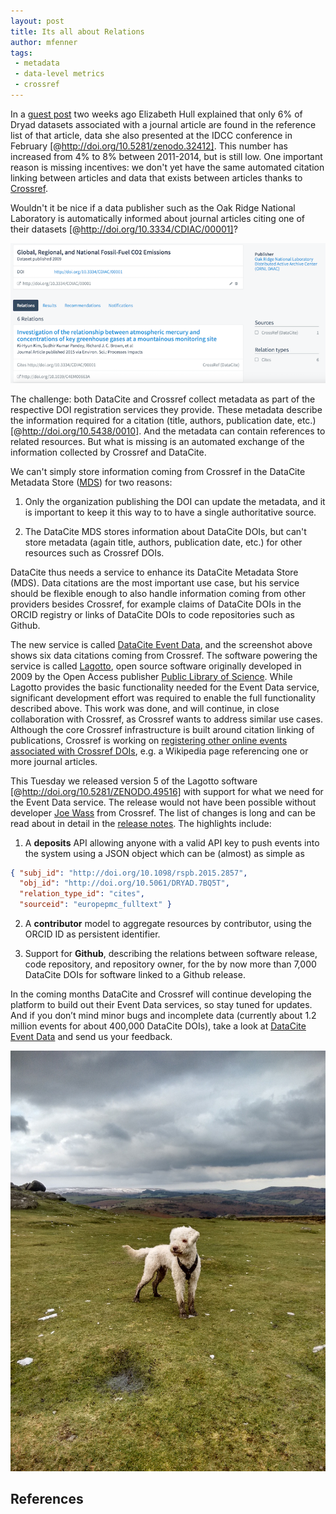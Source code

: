 ```yaml
---
layout: post
title: Its all about Relations
author: mfenner
tags:
 - metadata
 - data-level metrics
 - crossref
---
```


In a [guest post](/location-of-the-citation/) two weeks ago Elizabeth Hull explained that only 6% of Dryad datasets associated with a journal article are found in the reference list of that article, data she also presented at the IDCC conference in February [@http://doi.org/10.5281/zenodo.32412]. This number has increased from 4% to 8% between 2011-2014, but is still low. One important reason is missing incentives: we don't yet have the same automated citation linking  between articles and data that exists between articles thanks to [Crossref](http://www.crossref.org).

Wouldn't it be nice if a data publisher such as the Oak Ridge National Laboratory is automatically informed about journal articles citing one of their datasets [@http://doi.org/10.3334/CDIAC/00001]?

![Global, Regional, and National Fossil-Fuel CO2 Emissions. [Live data](https://eventdata.datacite.org/works/doi.org/10.3334/CDIAC/00001).](/assets/images/2016/04/oak_ridge.png)

The challenge: both DataCite and Crossref collect metadata as part of the respective DOI registration services they provide. These metadata describe the information required for a citation (title, authors, publication date, etc.) [@http://doi.org/10.5438/0010]. And the metadata can contain references to related resources. But what is missing is an automated exchange of the information collected by Crossref and DataCite.

We can't simply store information coming from Crossref in the DataCite Metadata Store ([MDS](https://mds.datacite.org)) for two reasons:

1. Only the organization publishing the DOI can update the metadata, and it is important to keep
   it this way to to have a single authoritative source.

2. The DataCite MDS stores information about DataCite DOIs, but can't store metadata (again
   title, authors, publication date, etc.) for other resources such as Crossref DOIs.

DataCite thus needs a service to enhance its DataCite Metadata Store (MDS). Data citations are the most important use case, but his service should be flexible enough to also handle information coming from other providers besides Crossref, for example claims of DataCite DOIs in the ORCID registry or links of DataCite DOIs to code repositories such as Github.

The new service is called [DataCite Event Data](https://eventdata.datacite.org), and the screenshot above shows six data citations coming from Crossref. The software powering the service is called [Lagotto](http://www.lagotto.io/), open source software originally developed in 2009 by the Open Access publisher [Public Library of Science](http://www.plos.org). While Lagotto provides the basic functionality needed for the Event Data service, significant development effort was required to enable the full functionality described above. This work was done, and will continue, in close collaboration with Crossref, as Crossref wants to address similar use cases. Although the core Crossref infrastructure is built around citation linking of publications, Crossref is working on [registering other online events associated with Crossref DOIs](http://blog.crossref.org/2016/02/event-data-open-for-your-interpretation.html),
e.g. a Wikipedia page referencing one or more journal articles.

This Tuesday we released version 5 of the Lagotto software [@http://doi.org/10.5281/ZENODO.49516] with support for what we need for the Event Data service. The release would not have been possible without developer [Joe Wass](https://github.com/afandian) from Crossref. The list of changes is long and can be read about in detail in the [release notes](https://github.com/lagotto/lagotto/releases/tag/v.5.0.1). The highlights include:

1. A **deposits** API allowing anyone with a valid API key to push events into the system
   using a JSON object which can be (almost) as simple as

```json
{ "subj_id": "http://doi.org/10.1098/rspb.2015.2857",
  "obj_id": "http://doi.org/10.5061/DRYAD.7BQ5T",
  "relation_type_id": "cites",
  "sourceid": "europepmc_fulltext" }
```

2. A **contributor** model to aggregate resources by contributor, using the ORCID ID as
   persistent identifier.

3. Support for **Github**, describing the relations between software release, code repository,
   and repository owner, for the by now more than 7,000 DataCite DOIs for software linked to a Github release.

In the coming months DataCite and Crossref will continue developing the platform to build out their Event Data services, so stay tuned for updates. And if you don’t mind minor bugs and incomplete data (currently about 1.2 million events for about 400,000 DataCite DOIs), take a look at [DataCite Event Data](https://eventdata.datacite.org) and send us your feedback.

![**A real life lagotto**. Credit: Anke Büter and Najko Jahn (Exeter)](/assets/images/2016/04/lagotto.jpg)

## References

